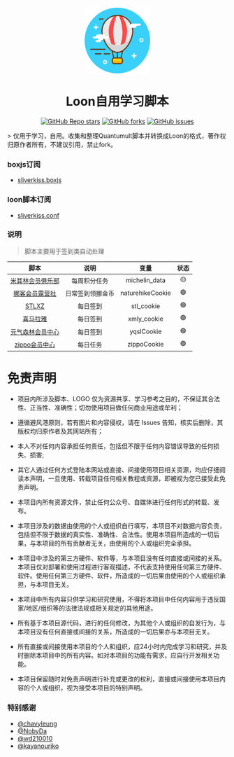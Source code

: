<div align="center">
 <p align="center">
  <a href="https://github.com/sliverkiss/helloworld">
    <img width="150" src="https://github.com/Sliverkiss/helloworld/blob/aa89bf6274ad730ddd5d681a941bbd507d0470d6/Loon/icon/airbaloon.png">
  </a>
<h1 align="center">Loon自用学习脚本</h1>

<a href="https://github.com/sliverkiss/helloworld/stargazers"><img alt="GitHub Repo stars" src="https://img.shields.io/github/stars/sliverkiss/helloworld?color=yellow&logo=riseup&logoColor=yellow&style=flat-square"></a>
<a href="https://github.com/sliverkiss/helloworld/network/members"><img alt="GitHub forks" src="https://img.shields.io/github/forks/sliverkiss/helloworld?color=orange&style=flat-square"></a>
<a href="https://github.com/sliverkiss/helloworld/issues"><img alt="GitHub issues" src="https://img.shields.io/github/issues/sliverkiss/helloworld?color=red&style=flat-square"></a>
</div>
> 仅用于学习，自用。收集和整理Quantumult脚本并转换成Loon的格式，著作权归原作者所有，不建议引用，禁止fork。
    
### boxjs订阅
* [sliverkiss.boxjs](https://raw.githubusercontent.com/Sliverkiss/helloworld/main/Loon/boxjs/sliverkiss.boxjs.json)  
 
### loon脚本订阅
* [sliverkiss.conf](https://raw.githubusercontent.com/Sliverkiss/helloworld/main//sliverkiss.conf) 

### 说明
> 脚本主要用于签到类自动处理

|脚本|说明|变量|状态
|:--------:|:---------:|:-----:|:-----:|
| [米其林会员俱乐部](https://github.com/Sliverkiss/helloworld/blob/main/Study/michelin.js)  | 每周积分任务 | michelin_data | 🟡 |
| [挪客会员露营社](https://github.com/Sliverkiss/helloworld/blob/main/Study/naturehike.js) | 日常签到领挪金币 | naturehikeCookie | 🟢 |
| [STLXZ](https://github.com/Sliverkiss/helloworld/blob/main/Study/stlxz.js) | 每日签到 | stl_cookie | 🟢 |
| [喜马拉雅](https://github.com/Sliverkiss/helloworld/blob/main/Study/xmly.js) | 每日签到 | xmly_cookie | 🟢 |
| [元气森林会员中心](https://github.com/Sliverkiss/helloworld/blob/main/Study/yqslhy.js) | 每日签到 | yqslCookie | 🟢 |
| [zippo会员中心](https://github.com/Sliverkiss/helloworld/blob/main/Study/zippo.js) | 每日任务 | zippoCookie | 🟢 |




# 免责声明
* 项目内所涉及脚本、LOGO 仅为资源共享、学习参考之目的，不保证其合法性、正当性、准确性；切勿使用项目做任何商业用途或牟利；

* 遵循避风港原则，若有图片和内容侵权，请在 Issues 告知，核实后删除，其版权均归原作者及其网站所有；
* 本人不对任何内容承担任何责任，包括但不限于任何内容错误导致的任何损失、损害;
* 其它人通过任何方式登陆本网站或直接、间接使用项目相关资源，均应仔细阅读本声明，一旦使用、转载项目任何相关教程或资源，即被视为您已接受此免责声明。

* 本项目内所有资源文件，禁止任何公众号、自媒体进行任何形式的转载、发布。

* 本项目涉及的数据由使用的个人或组织自行填写，本项目不对数据内容负责，包括但不限于数据的真实性、准确性、合法性。使用本项目所造成的一切后果，与本项目的所有贡献者无关，由使用的个人或组织完全承担。

* 本项目中涉及的第三方硬件、软件等，与本项目没有任何直接或间接的关系。本项目仅对部署和使用过程进行客观描述，不代表支持使用任何第三方硬件、软件。使用任何第三方硬件、软件，所造成的一切后果由使用的个人或组织承担，与本项目无关。

* 本项目中所有内容只供学习和研究使用，不得将本项目中任何内容用于违反国家/地区/组织等的法律法规或相关规定的其他用途。

* 所有基于本项目源代码，进行的任何修改，为其他个人或组织的自发行为，与本项目没有任何直接或间接的关系，所造成的一切后果亦与本项目无关。

* 所有直接或间接使用本项目的个人和组织，应24小时内完成学习和研究，并及时删除本项目中的所有内容。如对本项目的功能有需求，应自行开发相关功能。

* 本项目保留随时对免责声明进行补充或更改的权利，直接或间接使用本项目内容的个人或组织，视为接受本项目的特别声明。

### 特别感谢
*  [@chavyleung](https://github.com/chavyleung) 
*  [@NobyDa](https://github.com/NobyDa)   
*  [@wd210010](https://github.com/wd210010)
*  [@kayanouriko](https://github.com/kayanouriko)
